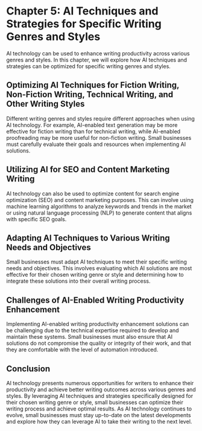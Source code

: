 Chapter 5: AI Techniques and Strategies for Specific Writing Genres and Styles
==============================================================================

AI technology can be used to enhance writing productivity across various genres and styles. In this chapter, we will explore how AI techniques and strategies can be optimized for specific writing genres and styles.

Optimizing AI Techniques for Fiction Writing, Non-Fiction Writing, Technical Writing, and Other Writing Styles
--------------------------------------------------------------------------------------------------------------

Different writing genres and styles require different approaches when using AI technology. For example, AI-enabled text generation may be more effective for fiction writing than for technical writing, while AI-enabled proofreading may be more useful for non-fiction writing. Small businesses must carefully evaluate their goals and resources when implementing AI solutions.

Utilizing AI for SEO and Content Marketing Writing
--------------------------------------------------

AI technology can also be used to optimize content for search engine optimization (SEO) and content marketing purposes. This can involve using machine learning algorithms to analyze keywords and trends in the market or using natural language processing (NLP) to generate content that aligns with specific SEO goals.

Adapting AI Techniques to Various Writing Needs and Objectives
--------------------------------------------------------------

Small businesses must adapt AI techniques to meet their specific writing needs and objectives. This involves evaluating which AI solutions are most effective for their chosen writing genre or style and determining how to integrate these solutions into their overall writing process.

Challenges of AI-Enabled Writing Productivity Enhancement
---------------------------------------------------------

Implementing AI-enabled writing productivity enhancement solutions can be challenging due to the technical expertise required to develop and maintain these systems. Small businesses must also ensure that AI solutions do not compromise the quality or integrity of their work, and that they are comfortable with the level of automation introduced.

Conclusion
----------

AI technology presents numerous opportunities for writers to enhance their productivity and achieve better writing outcomes across various genres and styles. By leveraging AI techniques and strategies specifically designed for their chosen writing genre or style, small businesses can optimize their writing process and achieve optimal results. As AI technology continues to evolve, small businesses must stay up-to-date on the latest developments and explore how they can leverage AI to take their writing to the next level.
